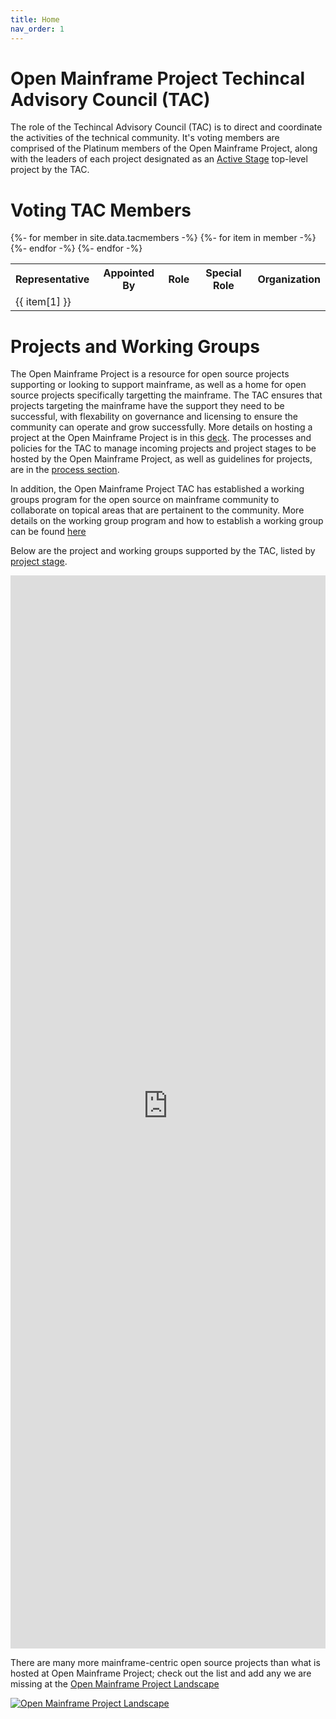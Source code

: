 ```yaml
---
title: Home
nav_order: 1
---
```

# Open Mainframe Project Techincal Advisory Council (TAC)

The role of the Techincal Advisory Council (TAC) is to direct and coordinate the activities of the technical community. It's voting members are comprised of the Platinum members of the Open Mainframe Project, along with the leaders of each project designated as an [Active Stage](process/project_stages.md#active-stage) top-level project by the TAC.

# Voting TAC Members

<table>
    <tr>
        <th>Representative</th>
	<th>Appointed By</th>
	<th>Role</th>
	<th>Special Role</th>
	<th>Organization</th>
    </tr>
{%- for member in site.data.tacmembers -%}
    <tr>
       {%- for item in member -%}<td>{{ item[1] }}</td>{%- endfor -%}
    </tr>    
{%- endfor -%}
</table>

# Projects and Working Groups

The Open Mainframe Project is a resource for open source projects supporting or looking to support mainframe, as well as a home for open source projects specifically targetting the mainframe. The TAC ensures that projects targeting the mainframe have the support they need to be successful, with flexability on governance and licensing to ensure the community can operate and grow successfully. More details on hosting a project at the Open Mainframe Project is in this [deck](https://github.com/openmainframeproject/foundation/raw/main/overview_deck/open_mainframe_project_host_project.pdf). The processes and policies for the TAC to manage incoming projects and project stages to be hosted by the Open Mainframe Project, as well as guidelines for projects, are in the [process section](process).

In addition, the Open Mainframe Project TAC has established a working groups program for the open source on mainframe community to collaborate on topical areas that are pertainent to the community. More details on the working group program and how to establish a working group can be found [here](process/working_groups.md)

Below are the project and working groups supported by the TAC, listed by [project stage](process/project_stages.md).

<!-- Embed list of all Open Mainframe Project members -->  
<iframe src="https://landscape.openmainframeproject.org/pages/hosted-projects" frameborder="0" id="landscape" scrolling="no" style="width: 1px; min-width: 100%; opacity: 1; visibility: visible; overflow: hidden; height: 1717px;"></iframe>
<script src="https://landscape.openmainframeproject.org/iframeResizer.js"></script>

There are many more mainframe-centric open source projects than what is hosted at Open Mainframe Project; check out the list and add any we are missing at the [Open Mainframe Project Landscape](https://landscape.openmainframeproject.org)

[![Open Mainframe Project Landscape](https://landscape.openmainframeproject.org/images/landscape.png)](https://landscape.openmainframeproject.org)
